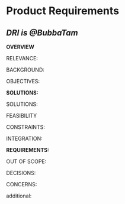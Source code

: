 # Product Requirements
<!-- [Product] what and why-->
*DRI is @BubbaTam*
---------------------------------------
**OVERVIEW**
<!-- set scope for the purpose of this iteration -->


RELEVANCE:


BACKGROUND:


OBJECTIVES:
<!-- - (what are the key objectives to specific criteria/metrics) -->

**SOLUTIONS:**
<!-- - (what are the possible solutions that have been) -->

SOLUTIONS:
<!-- - (what are the possible solutions that have been) -->

FEASIBILITY
<!-- - (think about dependencies and testing of hypotheses) -->

CONSTRAINTS:
<!-- - (SLAs {service-level agreements} with customers and internal system -- time, money, performance,latency, infrastructure, privacy,security, UI/UX) -->

INTEGRATION:
<!-- - (the dependencies and consumers to integrate, own company (different systems, teams, conflicts)) -->

**REQUIREMENTS:**
<!-- (table -- requirements/priority/release/status, out of scope)-these link to deliverables>  -->


OUT OF SCOPE:


DECISIONS:


CONCERNS:
<!-- (potential risks, concerns and uncertainties) -->


additional: